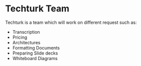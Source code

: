 # Techturk Team
Techturk is a team which will work on different request such as:
- Transcription
- Pricing
- Architectures
- Formatting Documents
- Preparing Slide decks
- Whiteboard Diagrams
